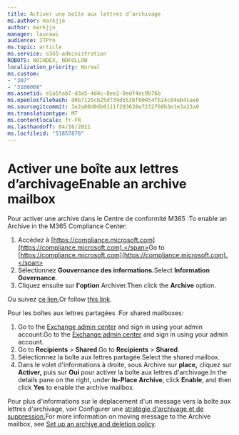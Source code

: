 ```yaml
---
title: Activer une boîte aux lettres d’archivage
ms.author: markjjo
author: markjjo
manager: laurawi
audience: ITPro
ms.topic: article
ms.service: o365-administration
ROBOTS: NOINDEX, NOFOLLOW
localization_priority: Normal
ms.custom:
- "307"
- "3100008"
ms.assetid: e1a5fab7-d3a5-4d4c-8ee2-0edf4ec9b76b
ms.openlocfilehash: d0b7125cb25d739d553bf00054fb24c84eb4cae6
ms.sourcegitcommit: 3e2a80d0db0111f203628e7232760b3e1e3a23a0
ms.translationtype: MT
ms.contentlocale: fr-FR
ms.lasthandoff: 04/16/2021
ms.locfileid: "51857878"
---
```

# <a name="enable-an-archive-mailbox"></a><span data-ttu-id="6e801-102">Activer une boîte aux lettres d’archivage</span><span class="sxs-lookup"><span data-stu-id="6e801-102">Enable an archive mailbox</span></span>

<span data-ttu-id="6e801-103">Pour activer une archive dans le Centre de conformité M365 :</span><span class="sxs-lookup"><span data-stu-id="6e801-103">To enable an Archive in the M365 Compliance Center:</span></span>

1. <span data-ttu-id="6e801-104">Accédez à [https://compliance.microsoft.com](https://compliance.microsoft.com).</span><span class="sxs-lookup"><span data-stu-id="6e801-104">Go to [https://compliance.microsoft.com](https://compliance.microsoft.com).</span></span>
2. <span data-ttu-id="6e801-105">Sélectionnez **Gouvernance des informations.**</span><span class="sxs-lookup"><span data-stu-id="6e801-105">Select **Information Governance**.</span></span>
3. <span data-ttu-id="6e801-106">Cliquez ensuite sur **l'option** Archiver.</span><span class="sxs-lookup"><span data-stu-id="6e801-106">Then click the **Archive** option.</span></span>

<span data-ttu-id="6e801-107">Ou suivez [ce lien.](https://sip.compliance.microsoft.com/informationgovernance?viewid=archive)</span><span class="sxs-lookup"><span data-stu-id="6e801-107">Or follow [this link](https://sip.compliance.microsoft.com/informationgovernance?viewid=archive).</span></span>  

<span data-ttu-id="6e801-108">Pour les boîtes aux lettres partagées :</span><span class="sxs-lookup"><span data-stu-id="6e801-108">For shared mailboxes:</span></span>

1. <span data-ttu-id="6e801-109">Go to the [Exchange admin center](https://outlook.office365.com/ecp) and sign in using your admin account.</span><span class="sxs-lookup"><span data-stu-id="6e801-109">Go to the [Exchange admin center](https://outlook.office365.com/ecp) and sign in using your admin account.</span></span>
2. <span data-ttu-id="6e801-110">Go to **Recipients**  >  **Shared**.</span><span class="sxs-lookup"><span data-stu-id="6e801-110">Go to **Recipients** > **Shared**.</span></span>
3. <span data-ttu-id="6e801-111">Sélectionnez la boîte aux lettres partagée.</span><span class="sxs-lookup"><span data-stu-id="6e801-111">Select the shared mailbox.</span></span>
4. <span data-ttu-id="6e801-112">Dans le volet d'informations à droite, sous Archive sur **place,** cliquez sur **Activer,** puis sur **Oui** pour activer la boîte aux lettres d'archivage.</span><span class="sxs-lookup"><span data-stu-id="6e801-112">In the details pane on the right, under **In-Place Archive**, click **Enable**, and then click **Yes** to enable the archive mailbox.</span></span>

<span data-ttu-id="6e801-113">Pour plus d'informations sur le déplacement d'un message vers la boîte aux lettres d'archivage, voir Configurer une [stratégie d'archivage et de suppression.](https://docs.microsoft.com//office365/securitycompliance/set-up-an-archive-and-deletion-policy-for-mailboxes)</span><span class="sxs-lookup"><span data-stu-id="6e801-113">For more information on moving message to the Archive mailbox, see [Set up an archive and deletion policy](https://docs.microsoft.com//office365/securitycompliance/set-up-an-archive-and-deletion-policy-for-mailboxes).</span></span>

